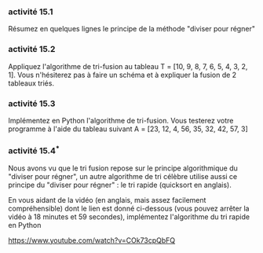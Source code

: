###  activité 15.1

Résumez en quelques lignes le principe de la méthode "diviser pour régner"

### activité 15.2

Appliquez l'algorithme de tri-fusion au tableau T = [10, 9, 8, 7, 6, 5, 4, 3, 2, 1]. Vous n'hésiterez pas à faire un schéma et à expliquer la fusion de 2 tableaux triés.

### activité 15.3

Implémentez en Python l'algorithme de tri-fusion. Vous testerez votre programme à l'aide du tableau suivant A = [23, 12, 4, 56, 35, 32, 42, 57, 3]



### activité 15.4<sup>*</sup>

Nous avons vu que le tri fusion repose sur le principe algorithmique du "diviser pour régner", un autre algorithme de tri célèbre utilise aussi ce principe du "diviser pour régner" : le tri rapide (quicksort en anglais).

En vous aidant de la vidéo (en anglais, mais assez facilement compréhensible) dont le lien est donné ci-dessous (vous pouvez arrêter la vidéo à 18 minutes et 59 secondes), implémentez l'algorithme du tri rapide en Python   

<a href="https://www.youtube.com/watch?v=COk73cpQbFQ?&start=0&end=1139" target="_blank">https://www.youtube.com/watch?v=COk73cpQbFQ</a>



